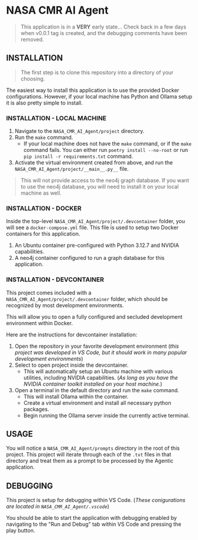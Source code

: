 # NASA CMR AI Agent

> This application is in a __VERY__ early state... Check back in a few days when v0.0.1 tag is created, and the debugging comments have been removed.

## INSTALLATION

> The first step is to clone this repository into a directory of your choosing.

The easiest way to install this application is to use the provided Docker configurations. However, if your local machine has Python and Ollama setup it is also pretty simple to install.

### INSTALLATION - LOCAL MACHINE

1. Navigate to the `NASA_CMR_AI_Agent/project` directory.
2. Run the `make` command.
   - If your local machine does not have the `make` command, or if the `make` command fails. You can either run `poetry install --no-root` or run `pip install -r requirements.txt` command.
3. Activate the virtual environment created from above, and run the `NASA_CMR_AI_Agent/project/__main__.py__` file.

>This will not provide access to the neo4j graph database. If you want to use the neo4j database, you will need to install it on your local machine as well.

### INSTALLATION - DOCKER

Inside the top-level `NASA_CMR_AI_Agent/project/.devcontainer` folder, you will see a `docker-compose.yml` file. This file is used to setup two Docker containers for this application.

1. An Ubuntu container pre-configured with Python 3.12.7 and NVIDIA capabilities.
2. A neo4j container configured to run a graph database for this application.

### INSTALLATION - DEVCONTAINER

This project comes included with a `NASA_CMR_AI_Agent/project/.devcontainer` folder, which should be recognized by most development environments.

This will allow you to open a fully configured and secluded development environment within Docker.

Here are the instructions for devcontainer installation:

1. Open the repository in your favorite development environment (*this project was developed in VS Code, but it should work in many popular development environments*)
2. Select to open project inside the devcontainer.
    - This will automatically setup an Ubuntu machine with various utilities, including NVIDIA capabilities. (*As long as you have the NVIDIA container toolkit installed on your host machine.*)
3. Open a terminal in the default directory and run the `make` command.
    - This will install Ollama within the container.
    - Create a virtual environment and install all necessary python packages.
    - Begin running the Ollama server inside the currently active terminal.

## USAGE

You will notice a `NASA_CMR_AI_Agent/prompts` directory in the root of this project. This project will iterate through each of the `.txt` files in that directory and treat them as a prompt to be processed by the Agentic application.

## DEBUGGING

This project is setup for debugging within VS Code. (*These conigurations are located in `NASA_CMR_AI_Agent/.vscode`*)

You should be able to start the application with debugging enabled by navigating to the "Run and Debug" tab within VS Code and pressing the play button.
